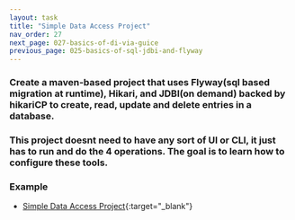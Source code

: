 ```yaml
---
layout: task
title: "Simple Data Access Project"
nav_order: 27
next_page: 027-basics-of-di-via-guice
previous_page: 025-basics-of-sql-jdbi-and-flyway
---
```

### Create a maven-based project that uses Flyway(sql based migration at runtime), Hikari, and JDBI(on demand) backed by hikariCP  to  create, read, update and delete entries in a database.
### This project doesnt need to have any sort of UI or CLI, it just has to run and do the 4 operations. The goal is to learn how to configure these tools. 
### Example
- [Simple Data Access Project](https://github.com/kisoft-me/training-material/tree/master/data-access-project){:target="_blank"}